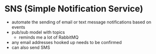 # SNS (Simple Notification Service)

- automate the sending of email or text message notifications based on events
- pub/sub model with topics
  - reminds me a lot of RabbitMQ
- any email addresses hooked up needs to be confirmed
- can also send SMS